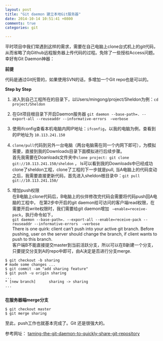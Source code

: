 ```yaml
---
layout: post
title: "Git daemon 建立本地Git服务器"
date: 2014-10-14 10:51:41 +0800
comments: true
categories: git

---
```


平时项目中我们常遇到这样的需求，需要在自己电脑上clone台式机上的git代码，从而省略了向Github远程服务器上传代码的过程。免除了一些授权Access问题。幸好有Git Daemon神器：

**前提**

代码是通过Git托管的，如果使用SVN的话，多增加一个Git repo也是可以的。

**Step by Step**

1. 进入到自己工程所在的目录下，以Users/mingong/project/Sheldon为例：`cd  project/Sheldon`

2. 在Git项目根目录下开启Daemon服务器  `git daemon --base-path=. --export-all --reuseaddr --informative-errors  —verbose`

3. 使用ifconfig查看本机电脑内网IP地址：`ifconfig`，以我的电脑为例，查看到的IP地址为 `10.113.241.150`

4. `clone/pull`代码到另外一台电脑（两台电脑需在同一个内网下即可），为模拟需要，直接到我的Downloads目录下面模拟进行后续步骤。  
首先我需要在Doanloads文件夹中`clone project: git clone git://10.113.241.150/sheldon` ，
ls可以看到我的Downloads中已经成功clone了sheldon工程，clone了工程的下一步就是pull, 当A电脑上的代码变动之后，我需要直接更新代码，首先进入sheldon根目录中：`git pull git://10.113.241.150/`

5. 增加push权限  
在B电脑上clone代码后，B电脑上的伙伴修改完代码会需要将代码push回A电脑的工程中，
在第2步中开启的git daemon给可访问的客户端read权限，在需要开启write权限时，我们需要给git daemon增加 ` —enable=receive-pack`，执行命令如下，    
`git daemon --base-path=. --export-all --enable=receive-pack --reuseaddr --informative-errors  —verbose`  
There is one quirk: client can’t push into your active git branch. Before pushing, user on the server should change the branch, if client wants to push to this branch.  
客户端B不能直接提交master到当前活跃分支，所以可以在B新建一个分支，只要提交分支到A的repo中即可，由A决定是否进行分支merge.  

```
$ git checkout -b sharing
# made some changes ...
$ git commit -am "add sharing feature"
$ git push -u origin sharing
...
* [new branch]      sharing -> sharing
...


```

**在服务器端merge分支**

```
$ git checkout master
$ git merge sharing

```

至此，push工作也就基本完成了。Git 还是很强大的。


参考网址： [taming-the-git-daemon-to-quickly-share-git-repository](http://railsware.com/blog/2013/09/19/taming-the-git-daemon-to-quickly-share-git-repository/)